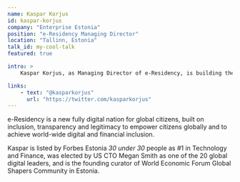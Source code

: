 ```yaml
---
name: Kaspar Korjus
id: kaspar-korjus
company: "Enterprise Estonia"
position: "e-Residency Managing Director"
location: "Tallinn, Estonia"
talk_id: my-cool-talk
featured: true

intro: >
    Kaspar Korjus, as Managing Director of e-Residency, is building the first transnational digital identity platform in the world.

links:
    - text: "@kasparkorjus"
      url: "https://twitter.com/kasparkorjus"
---
```


e-Residency is a new fully digital nation for global citizens, built on inclusion, transparency and legitimacy to empower citizens globally and to achieve world-wide digital and financial inclusion.

Kaspar is listed by Forbes Estonia *30 under 30* people as #1 in Technology and Finance, was elected by US CTO Megan Smith as one of the 20 global digital leaders, and is the founding curator of World Economic Forum Global Shapers Community in Estonia.
